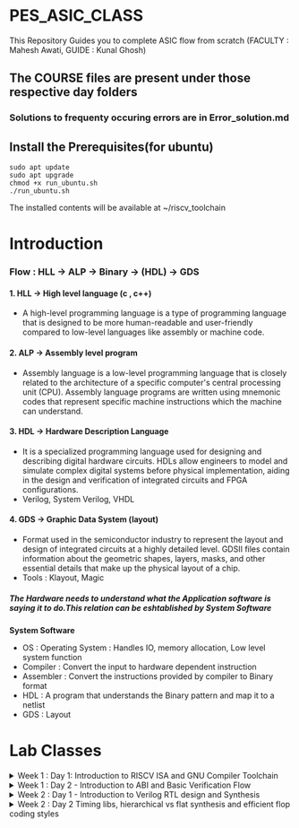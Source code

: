 # PES_ASIC_CLASS
This Repository Guides you to complete ASIC flow from scratch (FACULTY : Mahesh Awati, GUIDE : Kunal Ghosh)

## The COURSE files are present under those respective day folders 

### Solutions to frequenty occuring errors are in Error_solution.md

## Install the Prerequisites(for ubuntu)

```
sudo apt update
sudo apt upgrade
chmod +x run_ubuntu.sh
./run_ubuntu.sh
```
The installed contents will be available at ~/riscv_toolchain

# Introduction
### Flow : HLL -> ALP -> Binary -> (HDL) -> GDS
#### 1. HLL -> High level language (c , c++) 
- A high-level programming language is a type of programming language that is designed to be more human-readable and user-friendly compared to low-level languages like assembly or machine code.

#### 2. ALP -> Assembly level program
- Assembly language is a low-level programming language that is closely related to the architecture of a specific computer's central processing unit (CPU). Assembly language programs are written using mnemonic codes that represent specific machine instructions which the machine can understand.

#### 3. HDL -> Hardware Description Language
- It is a specialized programming language used for designing and describing digital hardware circuits. HDLs allow engineers to model and simulate complex digital systems before physical implementation, aiding in the design and verification of integrated circuits and FPGA configurations.
- Verilog, System Verilog, VHDL

#### 4. GDS -> Graphic Data System (layout)
- Format used in the semiconductor industry to represent the layout and design of integrated circuits at a highly detailed level. GDSII files contain information about the geometric shapes, layers, masks, and other essential details that make up the physical layout of a chip.
- Tools : Klayout, Magic

##### The Hardware needs to understand what the Application software is saying it to do.This relation can be eshtablished by System Software

____System Software____
- OS : Operating System : Handles IO, memory allocation, Low level system function
- Compiler : Convert the input to hardware dependent instruction
- Assembler : Convert the instructions provided by compiler to Binary format
- HDL : A program that understands the Binary pattern and map it to a netlist
- GDS : Layout



# Lab Classes 

<details>
  <summary> Week 1 : Day 1: Introduction to RISCV ISA and GNU Compiler Toolchain </summary>
  <br>

  # DAY-1: LAB work for RISC-V software toolchain
  ## Task 1
  
  ## Write a C program to compute sum from 1 to n
  ![Screenshot from 2023-08-19 11-20-30](https://github.com/Shashanksharma280201/PESU-ASIC/assets/79470436/3ee921a8-140c-4353-aac7-104b2f6c5168)
  
  ### The result for the above after gcc compilation 
  ![Screenshot from 2023-08-19 11-20-59](https://github.com/Shashanksharma280201/PESU-ASIC/assets/79470436/d89ef2d4-9315-4643-957c-63d027004a1b)
  
  ### commands used 
  ```
  gcc sum1ton.c
  ./a.out
  ```
  
  ## GCC compile And Disassemble 
  
  ![Screenshot from 2023-08-21 00-52-48](https://github.com/Shashanksharma280201/PESU-ASIC/assets/79470436/0033f39e-f64d-439c-965b-2c9185d6bdc3)
  ![Screenshot from 2023-08-21 00-45-38](https://github.com/Shashanksharma280201/PESU-ASIC/assets/79470436/6b067ff8-dada-4462-b6ec-2647c6690a94)
  
  
  ### Commands used to compile and get the outout
  ```
  riscv64-unknown-elf-gcc -O1 -mabi=lp64 -march=rv64i -o sum1ton.o sum1ton.c
  riscv64-unknown-elf-objdump -d sum1ton.o | less
  
  riscv64-unknown-elf-gcc -Ofast -mabi=lp64 -march=rv64i -o sum1ton.o sum1ton.c
  riscv64-unknown-elf-objdump -d sum1ton.o | less
  ```
  ![Screenshot from 2023-08-21 00-56-27](https://github.com/Shashanksharma280201/PESU-ASIC/assets/79470436/0a321df3-eb8e-4eda-be6d-2d651332630a)
  
  
  ## Spike Simulation And Debug
  
  ### commands to run the risc-v compiler and spike debugger 
  ```
  riscv64-unknown-elf-gcc -Ofast -mabi=lp64 -march=rv64i -o sum1ton.o sum1ton.c
  spike pk sum1ton.o
  spike -d pk sum1ton.o
  ```
  
  ### The outputs after running the above commands are:
  
  ![Screenshot from 2023-08-21 01-03-17](https://github.com/Shashanksharma280201/PESU-ASIC/assets/79470436/08502c60-1b52-43d1-b24f-06bed6d8a44f)
  
  
  ![Screenshot from 2023-08-21 01-07-25](https://github.com/Shashanksharma280201/PESU-ASIC/assets/79470436/6ab2a91e-47d9-4a3d-984a-82a3c50bb404)
  
  
  
  ## Task 2
  
  ## Write a C program for Signed And Unsigned Numbers 
  
  ![Screenshot from 2023-08-21 01-19-18](https://github.com/Shashanksharma280201/PESU-ASIC/assets/79470436/0b1c01e9-04df-4c78-97ba-6675715996ba)
  
  ## After running the compiler
  
  ![Screenshot from 2023-08-21 01-20-43](https://github.com/Shashanksharma280201/PESU-ASIC/assets/79470436/ba0825a6-1319-4d7a-a3ec-95b8ebdd2168)
  
  ### The commands for above porcess are:
  ```
  vim unsignedHighest.c
  riscv64-unknown-elf-gcc -Ofast -mabi=lp64 -march=rv64i -o unsignedHighest.o unsignedHighest.c
  spike pk unsignedHighest.o
  ```
  
  ## For the signed number 
  
  ![Screenshot from 2023-08-21 01-28-57](https://github.com/Shashanksharma280201/PESU-ASIC/assets/79470436/2efbf598-7a24-4f71-a3ba-6a7bc3d41d35)
  
  ## After running the compiler
  
  ![Screenshot from 2023-08-21 01-28-48](https://github.com/Shashanksharma280201/PESU-ASIC/assets/79470436/0c63fe28-1cc8-476e-adfd-9387bd020663)
  
  
  ### The commands for above porcess are:
  
  ```
  vim signedHighest.c
  riscv64-unknown-elf-gcc -Ofast -mabi=lp64 -march=rv64i -o signedHighest.o signedHighest.c
  spike pk signedHighest.o
  ```
</details>

<details>
  <summary> Week 1 : Day 2 - Introduction to ABI and Basic Verification Flow </summary>
  <br>
  
  ## Lab work using ABI function calls
  
  ### Download the load.S , 1to9_count.c files from 
  https://github.com/kunalg123/riscv_workshop_collaterals/tree/master/labs
  
  
  ```
  cat 1to9_custom.c
  cat load.S
  ```
  
  ### The above commands are used to view the content of the files on terminal
  
  ![Screenshot from 2023-08-21 01-49-31](https://github.com/Shashanksharma280201/PESU-ASIC/assets/79470436/4ec9fd68-5f28-4043-9571-f610346eff63)
  
  
  ![Screenshot from 2023-08-21 09-11-11](https://github.com/Shashanksharma280201/PESU-ASIC/assets/79470436/674d5a42-c54d-4803-94a1-0e2276a6dd91)
  
  ![Screenshot from 2023-08-21 09-10-32](https://github.com/Shashanksharma280201/PESU-ASIC/assets/79470436/3bd596ac-744e-4925-9f45-b27a44eab3b5)
  
  ### Command used :
  
  ```
  riscv64-unknown-elf-gcc -Ofast -mabi=lp64 -march=rv64i -o 1to9_custom.o 1to9_custom.c load.S
  spike pk 1to9_custom.o
  riscv64-unknown-elf-objdump -d 1to9_custom.o | less
  ```
</details>

<details>
  <summary> Week 2 : Day 1 - Introduction to Verilog RTL design and Synthesis</summary>
  <br>

  ## Installation of vsdflow 

  ```
  sudo apt-get install git
    git clone https://github.com/kunalg123/vsdflow.git
    cd vsdflow
    chmod 777 opensource_eda_tool_install.sh
    ./opensource_eda_tool_install.sh 

    **NOTE for freshers:** This has been tested on a fresh Ubuntu installation.
    **NOTE for experienced UNIX users:** It has a lot of `sudo apt-get` and `sudo remove` commands, so you might want to 
      review before running.

    ./vsdflow spi_slave_design_details.csv
    ./vsdflow picorv32_design_details.csv
  ```

  ### Steps to test 'vsdflow' on Ubuntu

  ```
    cd outdir_spi_slave
    qflow display spi_slave
  ```

  ## Task 1


  ## Installing sky130RTLDesignAndSynthesis
  ```
    sudo -i
    sudo apt-get install git
    cd /home
    ls  
    cd shashank
    mkdir VLSI
    git clone https://github.com/kunalg123/sky130RTLDesignAndSynthesisWorkshop.git    
  ```
  ![Screenshot from 2023-08-27 14-40-07](https://github.com/Shashanksharma280201/PESU-ASIC/assets/79470436/9acda0e5-e202-460e-8383-56832879a9cc)

  ### After installation the VLSI dir should have these files in order 
  ![Screenshot from 2023-08-27 15-15-44](https://github.com/Shashanksharma280201/PESU-ASIC/assets/79470436/07e2eecd-db77-415f-8c2a-ff78687382fb)


  ## Introduction iverilog gtkwave part1
  ```
    sudo -i
    cd /home
    ls
    cd shashank
    cd VLSI
    cd sky130RTLDesignAndSynthesisWorkshop
    cd verilog_files
    ls
  ```

  ### In this current dir all the verilog files are present with their testbench
  ### Load a mux and it's testbench into iverilog 
  
  ![Screenshot from 2023-08-27 16-17-07](https://github.com/Shashanksharma280201/PESU-ASIC/assets/79470436/b871819e-aa6d-489f-ba5c-911d0398f801)

![Screenshot from 2023-08-27 16-17-41](https://github.com/Shashanksharma280201/PESU-ASIC/assets/79470436/0490ef3d-7f7b-4b1b-9b65-0f06b657e42c)

  ### After the output is generated then execute the .vcd file in the simulator

  ```
  gtkwave tb_good_mux.vcd
  ```

![Screenshot from 2023-08-27 16-19-54](https://github.com/Shashanksharma280201/PESU-ASIC/assets/79470436/3c87a8d7-83f8-494a-a182-d1488f312531)

![Screenshot from 2023-08-27 16-20-09](https://github.com/Shashanksharma280201/PESU-ASIC/assets/79470436/68209088-0179-4e87-aa21-7e704ecbd3b2)

![Screenshot from 2023-08-27 16-29-42](https://github.com/Shashanksharma280201/PESU-ASIC/assets/79470436/f182a6ab-efcf-4dca-84c3-92a3d2dfc366)
  
  ```
  vim tb_good_mux.v -o good_mux.v 
  ```
  
  ## Task 2

  ## Labs using Yosys and Sky130 PDKs

  ### Content of good_mux.v and tb_good_mux.v
  
  ![Screenshot from 2023-08-28 13-44-27](https://github.com/Shashanksharma280201/PESU-ASIC/assets/79470436/6a65eed9-0161-4107-b913-8d4427e057ca)



## Invoke yosys
![Screenshot from 2023-08-28 13-48-48](https://github.com/Shashanksharma280201/PESU-ASIC/assets/79470436/429395be-d38c-4629-ba7c-b83d5ecfdc3c)

give the commands as mentioned below
```
read_liberty -lib ../lib/sky130_fd_sc_hd__tt_025C_1v80.lib
read_verilog good_mux.v
synth -top good_mux 
abc -liberty ../lib/sky130_fd_sc_hd__tt_025C_1v80.lib
show
```
![Screenshot from 2023-08-28 13-52-02](https://github.com/Shashanksharma280201/PESU-ASIC/assets/79470436/9b68f04e-7936-4e3a-89da-f010f7005fa2)

![Screenshot from 2023-08-28 13-52-45](https://github.com/Shashanksharma280201/PESU-ASIC/assets/79470436/a393c247-a38c-47e9-939c-3cadf4e6dcf2)

![Screenshot from 2023-08-28 13-53-47](https://github.com/Shashanksharma280201/PESU-ASIC/assets/79470436/9de8304b-a43d-4cb3-a17e-ea344581b7d2)

![Screenshot from 2023-08-28 13-56-31](https://github.com/Shashanksharma280201/PESU-ASIC/assets/79470436/fbea9c3b-6359-4eac-a1a7-22189bd5b418)

![Screenshot from 2023-08-28 13-57-32](https://github.com/Shashanksharma280201/PESU-ASIC/assets/79470436/452f42b0-ac12-40db-a6f2-d52d371898fb)


### Write a netlist for the verilog code 
![Screenshot from 2023-08-28 14-06-54](https://github.com/Shashanksharma280201/PESU-ASIC/assets/79470436/dab4c2ac-4d54-4599-95d4-5c3a84be51e2)

![Screenshot from 2023-08-28 14-08-01](https://github.com/Shashanksharma280201/PESU-ASIC/assets/79470436/ef532e18-84e9-4f0a-bc95-663819259efd)

![Screenshot from 2023-08-28 14-09-37](https://github.com/Shashanksharma280201/PESU-ASIC/assets/79470436/d7ea4dc6-4433-4caa-8a1b-ca9aba881a7b)

![Screenshot from 2023-08-28 14-09-47](https://github.com/Shashanksharma280201/PESU-ASIC/assets/79470436/2bb5b2ba-e035-4758-aff3-a98ab5020710)

</details>

<details>
  <summary> Week 2 : Day 2  Timing libs, hierarchical vs flat synthesis and efficient flop coding styles </summary>
  <br>

  ## Introduction to .lib

## Task 1
### Command to invoke sky130_fd_sc_hd__tt_025C_1v80.lib file 

```
 vim ../lib/sky130_fd_sc_hd__tt_025C_1v80.lib
```
![Screenshot from 2023-08-28 14-13-38](https://github.com/Shashanksharma280201/PESU-ASIC/assets/79470436/346d173e-0be2-4ccb-99f5-1db98cdcb35c)

![Screenshot from 2023-08-28 14-15-59](https://github.com/Shashanksharma280201/PESU-ASIC/assets/79470436/4614462b-c8f6-4a7e-9bba-8d78f114f3cc)

![Screenshot from 2023-08-28 14-16-09](https://github.com/Shashanksharma280201/PESU-ASIC/assets/79470436/85c5d97a-c92b-4772-8c97-765c3c4ba4a1)

![Screenshot from 2023-08-28 14-18-04](https://github.com/Shashanksharma280201/PESU-ASIC/assets/79470436/96232c45-5a0a-496d-9d4c-c8dccfbda9b0)

## Task 2
## Hier synthesis flat synthesis 

### In this section we will be using the multiple_modules.v
### The commands used are :
```
vim multiple_modules.v
yosys
read_liberty -lib ../lib//sky130_fd_sc_hd__tt_025C_1v80.lib
read_verilog multiple_modules.v
synth -top multiple_modules
abc -liberty ../lib/sky130_fd_sc_hd__tt_025C_1v80.lib
show multiple_modules
```
![Screenshot from 2023-08-28 14-20-26](https://github.com/Shashanksharma280201/PESU-ASIC/assets/79470436/3ce00e90-0d99-4fac-a458-533f3e7a53de)

![Screenshot from 2023-08-28 16-51-43](https://github.com/Shashanksharma280201/PESU-ASIC/assets/79470436/b89671b4-5066-40a3-8278-cdd6dbd7b544)

![Screenshot from 2023-08-28 16-52-28](https://github.com/Shashanksharma280201/PESU-ASIC/assets/79470436/6f8da149-1f00-49be-a35d-e4f4bcc5d71e)

![Screenshot from 2023-08-28 16-52-40](https://github.com/Shashanksharma280201/PESU-ASIC/assets/79470436/3dede933-5b7c-4d13-b5c8-964ca1994087)

![Screenshot from 2023-08-28 16-53-18](https://github.com/Shashanksharma280201/PESU-ASIC/assets/79470436/6457e149-8118-4204-b6dd-d580b3c2f1ce)

```
write_verilog multiple_modules_hier.v
!vim multiple_modules_hier.v 
```
![Screenshot from 2023-08-28 17-54-14](https://github.com/Shashanksharma280201/PESU-ASIC/assets/79470436/41fad2d2-310f-43d1-a8e0-ac6c8848a2d4)

![Screenshot from 2023-08-28 17-55-32](https://github.com/Shashanksharma280201/PESU-ASIC/assets/79470436/a23db2a1-b896-4bb6-a39b-7111a2e5e0cb)


![Screenshot from 2023-08-28 17-55-41](https://github.com/Shashanksharma280201/PESU-ASIC/assets/79470436/94a217d3-4e5b-4523-b36c-615c816f985e)

```
write_verilog -noattr multiple_modules_hier.v
!vim multiple_modules_hier.v 
```

![Screenshot from 2023-08-28 17-56-51](https://github.com/Shashanksharma280201/PESU-ASIC/assets/79470436/d70420b9-a04b-4965-a3b9-79bf6bfbfcad)


![Screenshot from 2023-08-28 17-57-01](https://github.com/Shashanksharma280201/PESU-ASIC/assets/79470436/b10ee0a6-b6b1-4feb-b05a-a692b5962210)


## Task 3

## Various Flop Coding Styles and optimization

### For asynchronous reset

```
ls
ls *dff*
iverilog dff_asyncres.v tb_dff_asyncres.v
./a.out
gtkwave tb_dff_asyncres.vcd 
```

![Screenshot from 2023-08-28 19-42-00](https://github.com/Shashanksharma280201/PESU-ASIC/assets/79470436/20c1df08-e42a-4ffc-ab44-322b16e15c9c)

![Screenshot from 2023-08-28 19-42-21](https://github.com/Shashanksharma280201/PESU-ASIC/assets/79470436/ea55aa6a-0d11-425f-9830-e557f29ae744)


### For asynchronous set

```
iverilog dff_async_set.v tb_dff_async_set.v
./a.out
gtkwave tb_dff_async_set.vcd
```

![image](https://github.com/Shashanksharma280201/PESU-ASIC/assets/79470436/7c2f104e-7808-4a2d-82c6-35de7d76b8e4)


### For synchronous reset

```
iverilog dff_syncres.v tb_dff_syncres.v
./a.out
gtkwave tb_dff_syncres.vcd 
```

![Screenshot from 2023-08-28 19-53-29](https://github.com/Shashanksharma280201/PESU-ASIC/assets/79470436/8c85eb64-bbdf-4fb8-b8c1-32ed3bfecfe8)



## Task 4

### Now to synthesize all the 3 codes as mentioned above we use yosys
```
yosys
read_liberty -lib ../lib/sky130_fd_sc_hd__tt_025C_1v80.lib
read_verilog dff_asyncres.v
synth -top dff_asyncres
dfflibmap -liberty ../lib/sky130_fd_sc_hd__tt_025C_1v80.lib
abc -liberty ../lib//sky130_fd_sc_hd__tt_025C_1v80.lib
show
```

![Screenshot from 2023-08-28 19-58-30](https://github.com/Shashanksharma280201/PESU-ASIC/assets/79470436/13a263c8-d9ad-4300-aae7-c551c7449588)

![Screenshot from 2023-08-28 19-58-39](https://github.com/Shashanksharma280201/PESU-ASIC/assets/79470436/6ef9bfbd-cc97-4161-ae42-6e745a084291)


```
read_verilog dff_async_set.v
synth -top dff_async_set
dfflibmap -liberty ../lib//sky130_fd_sc_hd__tt_025C_1v80.lib
abc -liberty ../lib/sky130_fd_sc_hd__tt_025C_1v80.lib
show
```

![Screenshot from 2023-08-28 20-03-35](https://github.com/Shashanksharma280201/PESU-ASIC/assets/79470436/57a85d0c-12da-4bba-bd34-67dbba42566f)

![Screenshot from 2023-08-28 20-04-15](https://github.com/Shashanksharma280201/PESU-ASIC/assets/79470436/6bbe419d-7f0f-4b29-a22c-ed2fa0050b9b)


  
</details>


